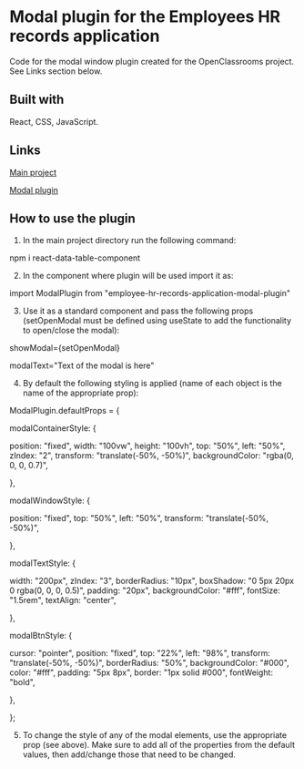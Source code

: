 # Modal plugin for the Employees HR records application

Code for the modal window plugin created for the OpenClassrooms project. See Links section below.

## Built with

React, CSS, JavaScript.

## Links

[Main project](https://github.com/Dimterion/Employees-HR-records-application)

[Modal plugin](https://www.npmjs.com/package/employee-hr-records-application-modal-plugin)

## How to use the plugin

1. In the main project directory run the following command:

npm i react-data-table-component

2. In the component where plugin will be used import it as:

import ModalPlugin from "employee-hr-records-application-modal-plugin"

3. Use it as a standard component <ModalPlugin /> and pass the following props (setOpenModal must be defined using useState to add the functionality to open/close the modal):

showModal={setOpenModal}

modalText="Text of the modal is here"

4. By default the following styling is applied (name of each object is the name of the appropriate prop):

ModalPlugin.defaultProps = {

modalContainerStyle: {

position: "fixed",
width: "100vw",
height: "100vh",
top: "50%",
left: "50%",
zIndex: "2",
transform: "translate(-50%, -50%)",
backgroundColor: "rgba(0, 0, 0, 0.7)",

},

modalWindowStyle: {

position: "fixed",
top: "50%",
left: "50%",
transform: "translate(-50%, -50%)",

},

modalTextStyle: {

width: "200px",
zIndex: "3",
borderRadius: "10px",
boxShadow: "0 5px 20px 0 rgba(0, 0, 0, 0.5)",
padding: "20px",
backgroundColor: "#fff",
fontSize: "1.5rem",
textAlign: "center",

},

modalBtnStyle: {

cursor: "pointer",
position: "fixed",
top: "22%",
left: "98%",
transform: "translate(-50%, -50%)",
borderRadius: "50%",
backgroundColor: "#000",
color: "#fff",
padding: "5px 8px",
border: "1px solid #000",
fontWeight: "bold",

},

};

5. To change the style of any of the modal elements, use the appropriate prop (see above). Make sure to add all of the properties from the default values, then add/change those that need to be changed.
